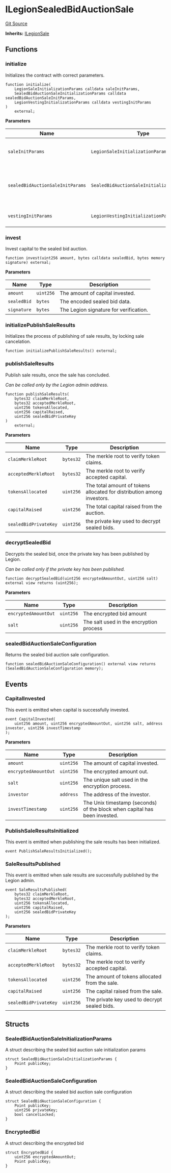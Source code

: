 # ILegionSealedBidAuctionSale
[Git Source](https://github.com/Legion-Team/evm-contracts/blob/ac3edaa080a44c4acca1531370a76a05f05491f5/src/interfaces/ILegionSealedBidAuctionSale.sol)

**Inherits:**
[ILegionSale](/src/interfaces/ILegionSale.sol/interface.ILegionSale.md)


## Functions
### initialize

Initializes the contract with correct parameters.


```solidity
function initialize(
    LegionSaleInitializationParams calldata saleInitParams,
    SealedBidAuctionSaleInitializationParams calldata sealedBidAuctionSaleInitParams,
    LegionVestingInitializationParams calldata vestingInitParams
)
    external;
```
**Parameters**

|Name|Type|Description|
|----|----|-----------|
|`saleInitParams`|`LegionSaleInitializationParams`|The Legion sale initialization parameters.|
|`sealedBidAuctionSaleInitParams`|`SealedBidAuctionSaleInitializationParams`|The sealed bid auction sale specific initialization parameters.|
|`vestingInitParams`|`LegionVestingInitializationParams`|The vesting initialization parameters.|


### invest

Invest capital to the sealed bid auction.


```solidity
function invest(uint256 amount, bytes calldata sealedBid, bytes memory signature) external;
```
**Parameters**

|Name|Type|Description|
|----|----|-----------|
|`amount`|`uint256`|The amount of capital invested.|
|`sealedBid`|`bytes`|The encoded sealed bid data.|
|`signature`|`bytes`|The Legion signature for verification.|


### initializePublishSaleResults

Initializes the process of publishing of sale results, by locking sale cancelation.


```solidity
function initializePublishSaleResults() external;
```

### publishSaleResults

Publish sale results, once the sale has concluded.

*Can be called only by the Legion admin address.*


```solidity
function publishSaleResults(
    bytes32 claimMerkleRoot,
    bytes32 acceptedMerkleRoot,
    uint256 tokensAllocated,
    uint256 capitalRaised,
    uint256 sealedBidPrivateKey
)
    external;
```
**Parameters**

|Name|Type|Description|
|----|----|-----------|
|`claimMerkleRoot`|`bytes32`|The merkle root to verify token claims.|
|`acceptedMerkleRoot`|`bytes32`|The merkle root to verify accepted capital.|
|`tokensAllocated`|`uint256`|The total amount of tokens allocated for distribution among investors.|
|`capitalRaised`|`uint256`|The total capital raised from the auction.|
|`sealedBidPrivateKey`|`uint256`|the private key used to decrypt sealed bids.|


### decryptSealedBid

Decrypts the sealed bid, once the private key has been published by Legion.

*Can be called only if the private key has been published.*


```solidity
function decryptSealedBid(uint256 encryptedAmountOut, uint256 salt) external view returns (uint256);
```
**Parameters**

|Name|Type|Description|
|----|----|-----------|
|`encryptedAmountOut`|`uint256`|The encrypted bid amount|
|`salt`|`uint256`|The salt used in the encryption process|


### sealedBidAuctionSaleConfiguration

Returns the sealed bid auction sale configuration.


```solidity
function sealedBidAuctionSaleConfiguration() external view returns (SealedBidAuctionSaleConfiguration memory);
```

## Events
### CapitalInvested
This event is emitted when capital is successfully invested.


```solidity
event CapitalInvested(
    uint256 amount, uint256 encryptedAmountOut, uint256 salt, address investor, uint256 investTimestamp
);
```

**Parameters**

|Name|Type|Description|
|----|----|-----------|
|`amount`|`uint256`|The amount of capital invested.|
|`encryptedAmountOut`|`uint256`|The encrypted amount out.|
|`salt`|`uint256`|The unique salt used in the encryption process.|
|`investor`|`address`|The address of the investor.|
|`investTimestamp`|`uint256`|The Unix timestamp (seconds) of the block when capital has been invested.|

### PublishSaleResultsInitialized
This event is emitted when publishing the sale results has been initialized.


```solidity
event PublishSaleResultsInitialized();
```

### SaleResultsPublished
This event is emitted when sale results are successfully published by the Legion admin.


```solidity
event SaleResultsPublished(
    bytes32 claimMerkleRoot,
    bytes32 acceptedMerkleRoot,
    uint256 tokensAllocated,
    uint256 capitalRaised,
    uint256 sealedBidPrivateKey
);
```

**Parameters**

|Name|Type|Description|
|----|----|-----------|
|`claimMerkleRoot`|`bytes32`|The merkle root to verify token claims.|
|`acceptedMerkleRoot`|`bytes32`|The merkle root to verify accepted capital.|
|`tokensAllocated`|`uint256`|The amount of tokens allocated from the sale.|
|`capitalRaised`|`uint256`|The capital raised from the sale.|
|`sealedBidPrivateKey`|`uint256`|The private key used to decrypt sealed bids.|

## Structs
### SealedBidAuctionSaleInitializationParams
A struct describing the sealed bid auction sale initialization params


```solidity
struct SealedBidAuctionSaleInitializationParams {
    Point publicKey;
}
```

### SealedBidAuctionSaleConfiguration
A struct describing the sealed bid auction sale configuration


```solidity
struct SealedBidAuctionSaleConfiguration {
    Point publicKey;
    uint256 privateKey;
    bool cancelLocked;
}
```

### EncryptedBid
A struct describing the encrypted bid


```solidity
struct EncryptedBid {
    uint256 encryptedAmountOut;
    Point publicKey;
}
```

